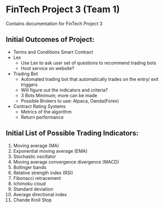 # FinTech Project 3 (Team 1)
Contains documentation for FinTech Project 3

## Initial Outcomes of Project:
- Terms and Conditions Smart Contract
- Lex
  - Use Lex to ask user set of questions to recommend trading bots
  - Host service on website?
- Trading Bot
  - Automated trading bot that automatically trades on the entry/ exit triggers
  - Will figure out the indicators and criteria?
  - 3 Bots Minimum; more can be made
  - Possible Brokers to use: Alpaca, Oanda(Forex)
- Contract Rating Systems
  - Metrics of the algorithm  
  - Return performance


## Initial List of Possible Trading Indicators:
1. Moving average (MA)
2. Exponential moving average (EMA)
3. Stochastic oscillator
4. Moving average convergence divergence (MACD)
5. Bollinger bands
6. Relative strength index (RSI)
7. Fibonacci retracement
8. Ichimoku cloud
9. Standard deviation
10. Average directional index
11. Chande Kroll Stop
